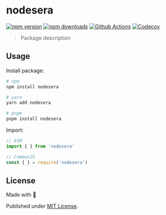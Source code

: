 # nodesera

[![npm version][npm-version-src]][npm-version-href]
[![npm downloads][npm-downloads-src]][npm-downloads-href]
[![Github Actions][github-actions-src]][github-actions-href]
[![Codecov][codecov-src]][codecov-href]

> Package description

## Usage

Install package:

```sh
# npm
npm install nodesera

# yarn
yarn add nodesera

# pnpm
pnpm install nodesera
```

Import:

```js
// ESM
import { } from 'nodesera'

// CommonJS
const { } = require('nodesera')
```

## License

Made with 💛

Published under [MIT License](./LICENSE).

<!-- Badges -->
[npm-version-src]: https://img.shields.io/npm/v/nodesera?style=flat-square
[npm-version-href]: https://npmjs.com/package/nodesera

[npm-downloads-src]: https://img.shields.io/npm/dm/nodesera?style=flat-square
[npm-downloads-href]: https://npmjs.com/package/nodesera

[github-actions-src]: https://img.shields.io/github/workflow/status/unjs/nodesera/ci/main?style=flat-square
[github-actions-href]: https://github.com/unjs/nodesera/actions?query=workflow%3Aci

[codecov-src]: https://img.shields.io/codecov/c/gh/unjs/nodesera/main?style=flat-square
[codecov-href]: https://codecov.io/gh/unjs/nodesera
